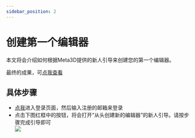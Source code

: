 ```yaml
---
sidebar_position: 2
---
```


# 创建第一个编辑器

本文将会介绍如何根据Meta3D提供的新人引导来创建您的第一个编辑器。


最终的成果，可[点我查看](https://meta3d-local-9gacdhjl439cff76-1302358347.tcloudbaseapp.com/EnterApp?account=meta3d&appName=%E6%9C%80%E7%AE%80%E5%8D%95%E7%9A%84%E7%BC%96%E8%BE%91%E5%99%A81)

## 具体步骤

- [点我](https://meta3d-local-9gacdhjl439cff76-1302358347.tcloudbaseapp.com/Login)进入登录页面，然后输入注册的邮箱来登录
- 点击下图红框中的按钮，将会打开“从头创建新的编辑器”的新人引导。请按步骤完成引导即可   
![](/img/创建第一个编辑器/打开新人引导.jpg)



<!-- 如果不是第一次点击该按钮，则不会打开新人引导。可以点击下图红框中的按钮， -->

